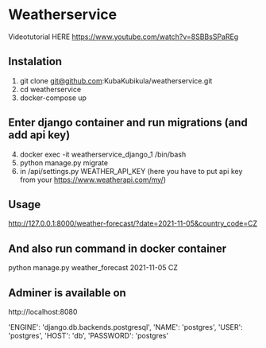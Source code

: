 # Weatherservice


Videotutorial HERE https://www.youtube.com/watch?v=8SBBsSPaREg


Instalation
--------------
1) git clone git@github.com:KubaKubikula/weatherservice.git
2) cd weatherservice
3) docker-compose up

Enter django container and run migrations (and add api key)
--------------
4) docker exec -it weatherservice_django_1 /bin/bash 
5) python manage.py migrate
6) in /api/settings.py WEATHER_API_KEY (here you have to put api key from your https://www.weatherapi.com/my/) 

Usage
---------------
http://127.0.0.1:8000/weather-forecast/?date=2021-11-05&country_code=CZ

And also run command in docker container
---------------
python manage.py weather_forecast 2021-11-05 CZ

Adminer is available on 
---------------
http://localhost:8080 

'ENGINE': 'django.db.backends.postgresql',
'NAME': 'postgres',
'USER': 'postgres',
'HOST': 'db',
'PASSWORD': 'postgres'
    
